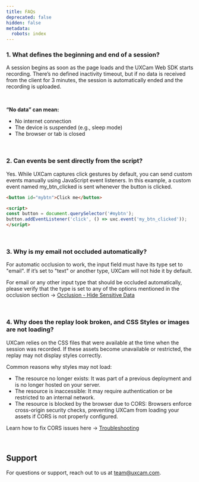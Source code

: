 ```yaml
---
title: FAQs
deprecated: false
hidden: false
metadata:
  robots: index
---
```

### 1. What defines the beginning and end of a session?

A session begins as soon as the page loads and the UXCam Web SDK starts recording. There’s no defined inactivity timeout, but if no data is received from the client for 3 minutes, the session is automatically ended and the recording is uploaded.

<br />

**“No data” can mean:**

* No internet connection
* The device is suspended (e.g., sleep mode)
* The browser or tab is closed

<br />

### 2. Can events be sent directly from the script?

Yes. While UXCam captures click gestures by default, you can send custom events manually using JavaScript event listeners. In this example, a custom event named my\_btn\_clicked is sent whenever the button is clicked.

```html
<button id="mybtn">Click me</button>

<script>
const button = document.querySelector('#mybtn');
button.addEventListener('click', () => uxc.event('my_btn_clicked'));
</script>
```

<br />

### 3. Why is my email not occluded automatically?

For automatic occlusion to work, the input field must have its type set to "email". If it’s set to "text" or another type, UXCam will not hide it by default.

For email or any other input type that should be occluded automatically, please verify that the type is set to any of the options mentioned in the occlusion section -> [Occlusion - Hide Sensitive Data](https://developer.uxcam.com/v2.0-draft/docs/occlusion#/)

<br />

### 4. Why does the replay look broken, and CSS Styles or images are not loading?

UXCam relies on the CSS files that were available at the time when the session was recorded. If these assets become unavailable or restricted, the replay may not display styles correctly.

Common reasons why styles may not load:

* The resource no longer exists: It was part of a previous deployment and is no longer hosted on your server.
* The resource is inaccessible: It may require authentication or be restricted to an internal network.
* The resource is blocked by the browser due to CORS: Browsers enforce cross-origin security checks, preventing UXCam from loading your assets if CORS is not properly configured.

Learn how to fix CORS issues here → [Troubleshooting](\[https://developer.uxcam.com/v2.0-draft/update/docs/troubleshooting#/]\(https://developer.uxcam.com/v2.0-draft/update/docs/troubleshooting#/\))

<br />

## Support

For questions or support, reach out to us at [team@uxcam.com](mailto:team@uxcam.com).